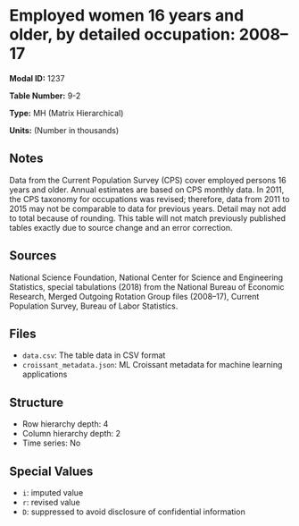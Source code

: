 # Employed women 16 years and older, by detailed occupation: 2008&#8211;17

**Modal ID:** 1237

**Table Number:** 9-2

**Type:** MH (Matrix Hierarchical)

**Units:** (Number in thousands)

## Notes

Data from the Current Population Survey (CPS) cover employed persons 16 years and older. Annual estimates are based on CPS monthly data. In 2011, the CPS taxonomy for occupations was revised; therefore, data from 2011 to 2015 may not be comparable to data for previous years. Detail may not add to total because of rounding. This table will not match previously published tables exactly due to source change and an error correction.

## Sources

National Science Foundation, National Center for Science and Engineering Statistics, special tabulations (2018) from the National Bureau of Economic Research, Merged Outgoing Rotation Group files (2008–17), Current Population Survey, Bureau of Labor Statistics.

## Files

- `data.csv`: The table data in CSV format
- `croissant_metadata.json`: ML Croissant metadata for machine learning applications

## Structure

- Row hierarchy depth: 4
- Column hierarchy depth: 2
- Time series: No

## Special Values

- `i`: imputed value
- `r`: revised value
- `D`: suppressed to avoid disclosure of confidential information
